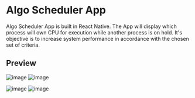 # Algo Scheduler App

Algo Scheduler App is built in React Native. The App will display which process will own CPU for execution while another process is on hold. It's objective is to increase system performance in accordance with the chosen set of criteria.    

## Preview

![image](https://user-images.githubusercontent.com/55031190/117493452-9f6ffc80-af90-11eb-9439-01aa190801b1.png)
![image](https://user-images.githubusercontent.com/55031190/117493477-a565dd80-af90-11eb-9195-5e45d3fd06a7.png)

![image](https://user-images.githubusercontent.com/55031190/117493492-abf45500-af90-11eb-8284-7e5646925238.png)
![image](https://user-images.githubusercontent.com/55031190/117493506-af87dc00-af90-11eb-9b44-054648e56c59.png)

                
                            
                             
         
 
 
     
       
        
     
